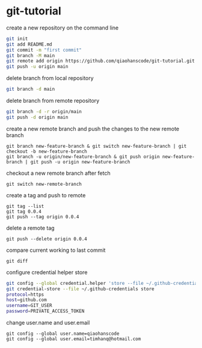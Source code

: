 # git-tutorial
create a new repository on the command line
```sh
git init
git add README.md
git commit -m "first commit"
git branch -M main
git remote add origin https://github.com/qiaohanscode/git-tutorial.git
git push -u origin main
```
delete branch from local repository
```sh
git branch -d main
```
delete branch from remote repository
```sh
git branch -d -r origin/main
git push -d origin main
```
create a new remote branch and push the changes to the new remote branch
```
git branch new-feature-branch & git switch new-feature-branch | git checkout -b new-feature-branch
git branch -u origin/new-feature-branch & git push origin new-feature-branch | git push -u origin new-feature-branch
```
checkout a new remote branch after fetch
```
git switch new-remote-branch
```
create a tag and push to remote
```
git tag --list
git tag 0.0.4
git push --tag origin 0.0.4
```
delete a remote tag
```
git push --delete origin 0.0.4
```
compare current working to last commit
```
git diff
```
configure credential helper store
```sh
git config --global credential.helper 'store --file ~/.github-credentials'
git credential-store --file ~/.github-credentials store
protocol=https
host=github.com
username=GIT_USER
password=PRIVATE_ACCESS_TOKEN

```
change user.name and user.email
```
git config --global user.name=qiaohanscode
git config --global user.email=timhanq@hotmail.com
```
